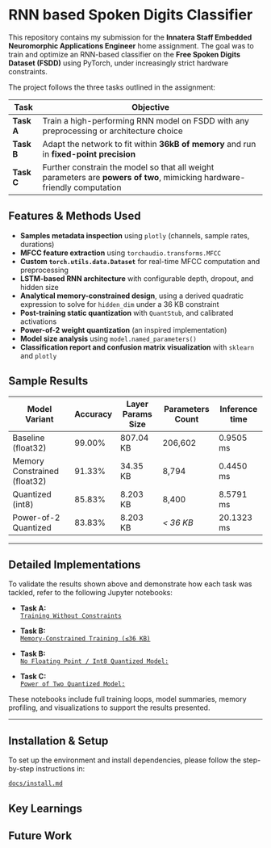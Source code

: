 # RNN based Spoken Digits Classifier 

This repository contains my submission for the **Innatera Staff Embedded Neuromorphic Applications Engineer** home assignment. The goal was to train and optimize an RNN-based classifier on the **Free Spoken Digits Dataset (FSDD)** using PyTorch, under increasingly strict hardware constraints.

The project follows the three tasks outlined in the assignment:

| Task | Objective |
|------|-----------|
| **Task A** | Train a high-performing RNN model on FSDD with any preprocessing or architecture choice |
| **Task B** | Adapt the network to fit within **36kB of memory** and run in **fixed-point precision** |
| **Task C** | Further constrain the model so that all weight parameters are **powers of two**, mimicking hardware-friendly computation |


## Features & Methods Used

- **Samples metadata inspection** using `plotly` (channels, sample rates, durations)
- **MFCC feature extraction** using `torchaudio.transforms.MFCC`
- **Custom `torch.utils.data.Dataset`** for real-time MFCC computation and preprocessing
- **LSTM-based RNN architecture** with configurable depth, dropout, and hidden size
- **Analytical memory-constrained design**, using a derived quadratic expression to solve for `hidden_dim` under a 36 KB constraint
- **Post-training static quantization** with `QuantStub`, and calibrated activations
- **Power-of-2 weight quantization** (an inspired implementation)
- **Model size analysis** using `model.named_parameters()`
- **Classification report and confusion matrix visualization** with `sklearn` and `plotly`


## Sample Results

| Model Variant                     | Accuracy | Layer Params Size | Parameters Count | Inference time 
|-----------------------------------|----------|------------|------------ |----------|
| Baseline (float32)                | 99.00%   | 807.04 KB  | 206,602     | 0.9505 ms   |
| Memory Constrained (float32)      | 91.33%   | 34.35 KB   | 8,794       | 0.4450 ms   |
| Quantized (int8)                  | 85.83%   | 8.203 KB   | 8,400        | 8.5791 ms   |
| Power-of-2 Quantized              | 83.83%   | 8.203 KB  | *< 36 KB*   | 20.1323 ms   |


---

## Detailed Implementations

To validate the results shown above and demonstrate how each task was tackled, refer to the following Jupyter notebooks:

- **Task A:**  
  [`Training Without Constraints`](notebooks/Task-A.ipynb)  

- **Task B:**  
  [`Memory-Constrained Training (≤36 KB)`](notebooks/TASK-B-Part-1.ipynb)  

- **Task B:**  
  [`No Floating Point / Int8 Quantized Model:`](notebooks/TASK-B-Part-2.ipynb)  

- **Task C:**  
  [`Power of Two Quantized Model:`](notebooks/TASK-B-Part-2.ipynb)


These notebooks include full training loops, model summaries, memory profiling, and visualizations to support the results presented.

---

## Installation & Setup

To set up the environment and install dependencies, please follow the step-by-step instructions in:

[`docs/install.md`](docs/install.md)


## Key Learnings

## Future Work



